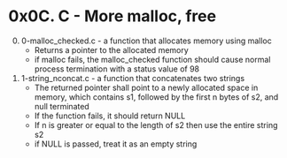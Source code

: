 # 0x0C. C - More malloc, free

0. 0-malloc_checked.c - a function that allocates memory using malloc
	* Returns a pointer to the allocated memory
	* if malloc fails, the malloc_checked function should cause normal process termination with a status value of 98
1. 1-string_nconcat.c - a function that concatenates two strings
	* The returned pointer shall point to a newly allocated space in memory, which contains s1, followed by the first n bytes of s2, and null terminated
	* If the function fails, it should return NULL
	* If n is greater or equal to the length of s2 then use the entire string s2 
	* if NULL is passed, treat it as an empty string

